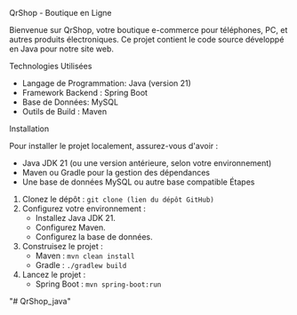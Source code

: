 QrShop - Boutique en Ligne

Bienvenue sur QrShop, votre boutique e-commerce pour téléphones, PC, et autres produits électroniques. Ce projet contient le code source développé en Java pour notre site web.

Technologies Utilisées

- Langage de Programmation: Java (version 21)
- Framework Backend : Spring Boot
- Base de Données: MySQL
- Outils de Build : Maven 

Installation

Pour installer le projet localement, assurez-vous d'avoir :

- Java JDK 21 (ou une version antérieure, selon votre environnement)
- Maven ou Gradle pour la gestion des dépendances
- Une base de données MySQL ou autre base compatible
Étapes

1. Clonez le dépôt : `git clone (lien du dépôt GitHub)`
2. Configurez votre environnement :
   - Installez Java JDK 21.
   - Configurez Maven.
   - Configurez la base de données.
3. Construisez le projet :
   - Maven : `mvn clean install`
   - Gradle : `./gradlew build`
4. Lancez le projet :
   - Spring Boot : `mvn spring-boot:run` 

"# QrShop_java" 
